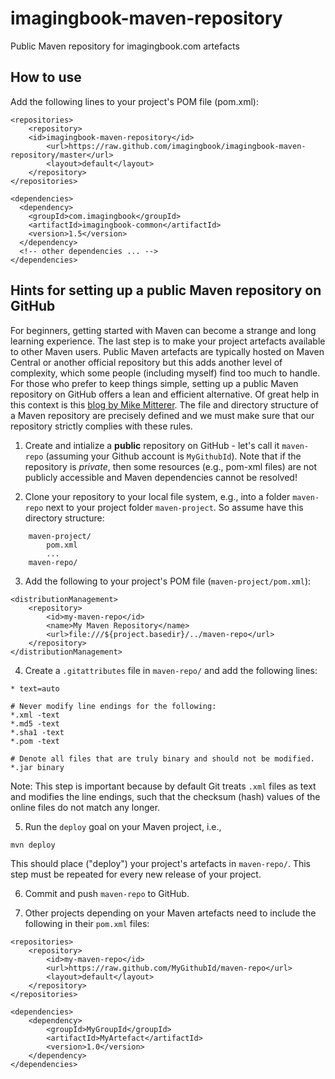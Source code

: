 # imagingbook-maven-repository
Public Maven repository for imagingbook.com artefacts

## How to use

Add the following lines to your project's POM file (pom.xml):

````
<repositories>
    <repository>
	<id>imagingbook-maven-repository</id>
    	<url>https://raw.github.com/imagingbook/imagingbook-maven-repository/master</url>
    	<layout>default</layout>
    </repository>
</repositories>

<dependencies>
  <dependency>
    <groupId>com.imagingbook</groupId>
    <artifactId>imagingbook-common</artifactId>
    <version>1.5</version>
  </dependency>
  <!-- other dependencies ... -->
</dependencies>
````

## Hints for setting up a public Maven repository on GitHub

For beginners, getting started with Maven can become a strange and long learning experience.
The last step is to make your project artefacts available to other Maven users.
Public Maven artefacts are typically hosted on Maven Central or another official repository but this
adds another level of complexity, which some people (including myself) find too much
to handle. For those who prefer to keep things simple, setting up a public Maven repository
on GitHub offers a lean and efficient alternative. Of great help in this context is this
[blog by Mike Mitterer](http://www.mikemitterer.at/infopoint/programmierung/maven-repository-github.html).
The file and directory structure of a Maven repository are precisely defined and we must make sure 
that our repository strictly complies with these rules.

1. Create and intialize a **public** repository on GitHub - let's call it ``maven-repo`` 
(assuming your Github account is ``MyGithubId``). 
Note that if the repository is *private*, then some resources (e.g., pom-xml files) are 
not publicly accessible and Maven dependencies cannot be resolved!

2. Clone your repository to your local file system,
e.g., into a folder ``maven-repo`` next to your project folder ``maven-project``.
So assume have this directory structure:
````
    maven-project/
		pom.xml
		...
	maven-repo/
````

3. Add the following to your project's POM file (``maven-project/pom.xml``):
````
<distributionManagement>
	<repository>
		<id>my-maven-repo</id>
		<name>My Maven Repository</name>
		<url>file:///${project.basedir}/../maven-repo</url>
	</repository>
</distributionManagement>
````

4. Create a ``.gitattributes`` file in ``maven-repo/`` and add the following lines:
````
* text=auto

# Never modify line endings for the following:
*.xml -text
*.md5 -text
*.sha1 -text
*.pom -text

# Denote all files that are truly binary and should not be modified.
*.jar binary
````
Note: This step is important because by default Git treats ``.xml`` files as text and
modifies the line endings, such that the checksum (hash) values of the online files do not match
any longer.


5. Run the ``deploy`` goal on your Maven project, i.e.,
````
mvn deploy
````
This should place ("deploy") your project's artefacts in ``maven-repo/``. 
This step must be repeated for every new release of your project.

6. Commit and push ``maven-repo`` to GitHub.

7. Other projects depending on your Maven artefacts need to include 
the following in their ``pom.xml`` files:
````
<repositories>
	<repository>
		<id>my-maven-repo</id>
		<url>https://raw.github.com/MyGithubId/maven-repo</url>
		<layout>default</layout>
	</repository>
</repositories>

<dependencies>
	<dependency>
		<groupId>MyGroupId</groupId>
		<artifactId>MyArtefact</artifactId>
		<version>1.0</version>
	</dependency>
</dependencies>
````


